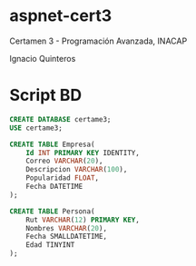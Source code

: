 # aspnet-cert3
Certamen 3 - Programación Avanzada, INACAP

Ignacio Quinteros

# Script BD

```sql
CREATE DATABASE certame3;
USE certame3;

CREATE TABLE Empresa(
	Id INT PRIMARY KEY IDENTITY,
	Correo VARCHAR(20),
	Descripcion VARCHAR(100),
	Popularidad FLOAT,
	Fecha DATETIME
);

CREATE TABLE Persona(
	Rut VARCHAR(12) PRIMARY KEY,
	Nombres VARCHAR(20),
	Fecha SMALLDATETIME,
	Edad TINYINT
);

```
